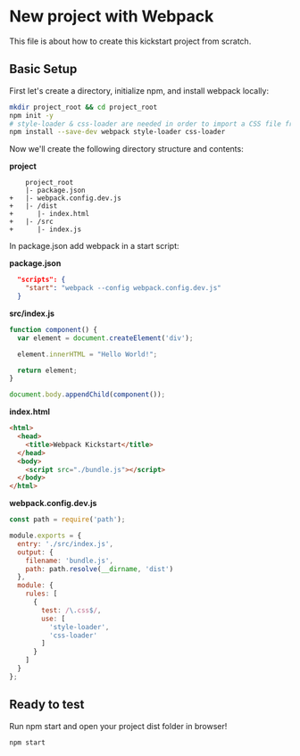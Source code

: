 # New project with Webpack

This file is about how to create this kickstart project from scratch.

## Basic Setup

First let's create a directory, initialize npm, and install webpack locally:

```bash
mkdir project_root && cd project_root
npm init -y
# style-loader & css-loader are needed in order to import a CSS file from within a JavaScript module.
npm install --save-dev webpack style-loader css-loader
```

Now we'll create the following directory structure and contents:

__project__
```
    project_root
    |- package.json
+   |- webpack.config.dev.js
+   |- /dist
+      |- index.html
+   |- /src
+      |- index.js
```

In package.json add webpack in a start script:

__package.json__
```json
  "scripts": {
    "start": "webpack --config webpack.config.dev.js"
  }
```

__src/index.js__
```javascript
function component() {
  var element = document.createElement('div');

  element.innerHTML = "Hello World!";

  return element;
}

document.body.appendChild(component());
```

__index.html__
```html
<html>
  <head>
    <title>Webpack Kickstart</title>
  </head>
  <body>
    <script src="./bundle.js"></script>
  </body>
</html>
```

__webpack.config.dev.js__
```javascript
const path = require('path');

module.exports = {
  entry: './src/index.js',
  output: {
    filename: 'bundle.js',
    path: path.resolve(__dirname, 'dist')
  },
  module: {
    rules: [
      {
        test: /\.css$/,
        use: [
          'style-loader',
          'css-loader'
        ]
      }
    ]
  }
};
```

## Ready to test

Run npm start and open your project dist folder in browser!
```bash
npm start
```